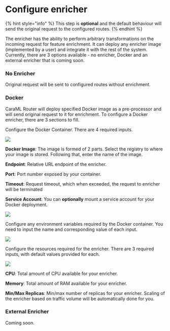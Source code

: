 # Configure enricher

{% hint style="info" %}
This step is **optional** and the default behaviour will send the original request to the configured routes.
{% endhint %}

The enricher has the ability to perform arbitrary transformations on the incoming request for feature enrichment. It can deploy any enricher image (implemented by a user) and integrate it with the rest of the system. Currently, there are 3 options available - no enricher, Docker and an external enricher that is coming soon.

### No Enricher

Original request will be sent to configured routes without enrichment.

### Docker

CaraML Router will deploy specified Docker image as a pre-processor and will send original request to it for enrichment. To configure a Docker enricher, there are 3 sections to fill.

Configure the Docker Container. There are 4 required inputs.

![](../../../.gitbook/assets/docker\_container\_config.png)

**Docker Image**: The image is formed of 2 parts. Select the registry to where your image is stored. Following that, enter the name of the image.

**Endpoint**: Relative URL endpoint of the enricher.

**Port**: Port number exposed by your container.

**Timeout**: Request timeout, which when exceeded, the request to enricher will be terminated

**Service Account**: You can **optionally** mount a service account for your Docker deployment.

![](../../../.gitbook/assets/service\_acc\_dropdown.png)

Configure any environment variables required by the Docker container. You need to input the name and corresponding value of each input.

![](../../../.gitbook/assets/env\_var\_panel.png)

Configure the resources required for the enricher. There are 3 required inputs, with default values provided for each.

![](../../../.gitbook/assets/resources\_panel.png)

**CPU**: Total amount of CPU available for your enricher.

**Memory**: Total amount of RAM available for your enricher.

**Min/Max Replicas**: Min/max number of replicas for your enricher. Scaling of the enricher based on traffic volume will be automatically done for you.

### External Enricher

Coming soon.

